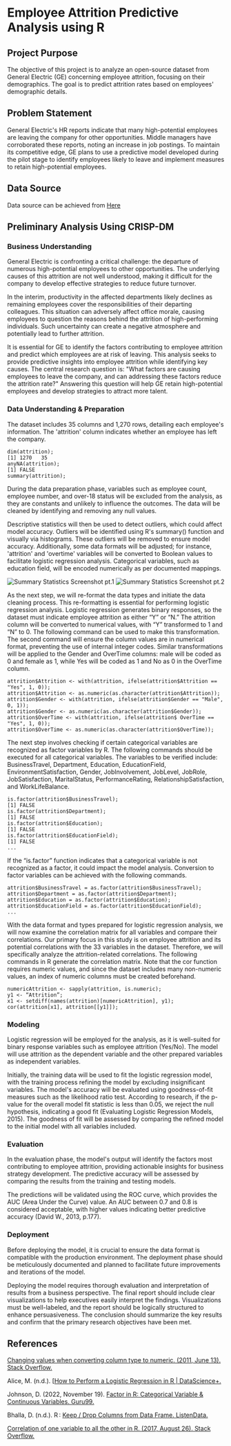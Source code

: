# Employee Attrition Predictive Analysis using R

## Project Purpose
The objective of this project is to analyze an open-source dataset from General Electric (GE) concerning employee attrition, focusing on their demographics. The goal is to predict attrition rates based on employees' demographic details.

## Problem Statement
General Electric's HR reports indicate that many high-potential employees are leaving the company for other opportunities. Middle managers have corroborated these reports, noting an increase in job postings. To maintain its competitive edge, GE plans to use a predictive model developed during the pilot stage to identify employees likely to leave and implement measures to retain high-potential employees.

## Data Source
Data source can be achieved from [Here](https://https://github.com/dntjdgur/ml-r-employee-attrition/tree/main/data)

## Preliminary Analysis Using CRISP-DM
### Business Understanding
General Electric is confronting a critical challenge: the departure of numerous high-potential employees to other opportunities. The underlying causes of this attrition are not well understood, making it difficult for the company to develop effective strategies to reduce future turnover.

In the interim, productivity in the affected departments likely declines as remaining employees cover the responsibilities of their departing colleagues. This situation can adversely affect office morale, causing employees to question the reasons behind the attrition of high-performing individuals. Such uncertainty can create a negative atmosphere and potentially lead to further attrition.

It is essential for GE to identify the factors contributing to employee attrition and predict which employees are at risk of leaving. This analysis seeks to provide predictive insights into employee attrition while identifying key causes. The central research question is: "What factors are causing employees to leave the company, and can addressing these factors reduce the attrition rate?" Answering this question will help GE retain high-potential employees and develop strategies to attract more talent.

### Data Understanding & Preparation
The dataset includes 35 columns and 1,270 rows, detailing each employee's information. The 'attrition' column indicates whether an employee has left the company.

	dim(attrition);
    [1] 1270   35
    anyNA(attrition);
    [1] FALSE
    summary(attrition);

During the data preparation phase, variables such as employee count, employee number, and over-18 status will be excluded from the analysis, as they are constants and unlikely to influence the outcomes. The data will be cleaned by identifying and removing any null values.

Descriptive statistics will then be used to detect outliers, which could affect model accuracy. Outliers will be identified using R's summary() function and visually via histograms. These outliers will be removed to ensure model accuracy. Additionally, some data formats will be adjusted; for instance, 'attrition' and 'overtime' variables will be converted to Boolean values to facilitate logistic regression analysis. Categorical variables, such as education field, will be encoded numerically as per documented mappings.

![Summary Statistics Screenshot pt.1](https://github.com/dntjdgur/ml-r-employee-attrition/blob/main/images/summary_statistics.png)
![Summary Statistics Screenshot pt.2](https://github.com/dntjdgur/ml-r-employee-attrition/blob/main/images/summary_statistics-2.png)

As the next step, we will re-format the data types and initiate the data cleaning process. This re-formatting is essential for performing logistic regression analysis. Logistic regression generates binary responses, so the dataset must indicate employee attrition as either “Y” or “N.” The attrition column will be converted to numerical values, with “Y” transformed to 1 and “N” to 0. The following command can be used to make this transformation. The second command will ensure the column values are in numerical format, preventing the use of internal integer codes. Similar transformations will be applied to the Gender and OverTime columns: male will be coded as 0 and female as 1, while Yes will be coded as 1 and No as 0 in the OverTime column.

	attrition$Attrition <- with(attrition, ifelse(attrition$Attrition == "Yes", 1, 0));
    attrition$Attrition <- as.numeric(as.character(attrition$Attrition));
    attrition$Gender <- with(attrition, ifelse(attrition$Gender == "Male", 0, 1));
    attrition$Gender <- as.numeric(as.character(attrition$Gender));
    attrition$OverTime <- with(attrition, ifelse(attrition$ OverTime == "Yes", 1, 0));
    attrition$OverTime <- as.numeric(as.character(attrition$OverTime));    

The next step involves checking if certain categorical variables are recognized as factor variables by R. The following commands should be executed for all categorical variables. The variables to be verified include: BusinessTravel, Department, Education, EducationField, EnvironmentSatisfaction, Gender, JobInvolvement, JobLevel, JobRole, JobSatisfaction, MaritalStatus, PerformanceRating, RelationshipSatisfaction, and WorkLifeBalance. 

    is.factor(attrition$BusinessTravel);
    [1] FALSE
    is.factor(attrition$Department);
    [1] FALSE
    is.factor(attrition$Education);
    [1] FALSE
    is.factor(attrition$EducationField);
    [1] FALSE
    ...

If the “is.factor” function indicates that a categorical variable is not recognized as a factor, it could impact the model analysis. Conversion to factor variables can be achieved with the following commands.

    attrition$BusinessTravel = as.factor(attrition$BusinessTravel);
    attrition$Department = as.factor(attrition$Department);
    attrition$Education = as.factor(attrition$Education);
    attrition$EducationField = as.factor(attrition$EducationField);
    ...

With the data format and types prepared for logistic regression analysis, we will now examine the correlation matrix for all variables and compare their correlations. Our primary focus in this study is on employee attrition and its potential correlations with the 33 variables in the dataset. Therefore, we will specifically analyze the attrition-related correlations. The following commands in R generate the correlation matrix. Note that the cor function requires numeric values, and since the dataset includes many non-numeric values, an index of numeric columns must be created beforehand.

    numericAttrition <- sapply(attrition, is.numeric);
    y1 <- “Attrition”;
    x1 <- setdiff(names(attrition)[numericAttrition], y1);
    cor(attrition[x1], attrition[[y1]]);

    

### Modeling
Logistic regression will be employed for the analysis, as it is well-suited for binary response variables such as employee attrition (Yes/No). The model will use attrition as the dependent variable and the other prepared variables as independent variables.

Initially, the training data will be used to fit the logistic regression model, with the training process refining the model by excluding insignificant variables. The model's accuracy will be evaluated using goodness-of-fit measures such as the likelihood ratio test. According to research, if the p-value for the overall model fit statistic is less than 0.05, we reject the null hypothesis, indicating a good fit (Evaluating Logistic Regression Models, 2015). The goodness of fit will be assessed by comparing the refined model to the initial model with all variables included.

### Evaluation
In the evaluation phase, the model's output will identify the factors most contributing to employee attrition, providing actionable insights for business strategy development. The predictive accuracy will be assessed by comparing the results from the training and testing models.

The predictions will be validated using the ROC curve, which provides the AUC (Area Under the Curve) value. An AUC between 0.7 and 0.8 is considered acceptable, with higher values indicating better predictive accuracy (David W., 2013, p.177).

### Deployment
Before deploying the model, it is crucial to ensure the data format is compatible with the production environment. The deployment phase should be meticulously documented and planned to facilitate future improvements and iterations of the model.

Deploying the model requires thorough evaluation and interpretation of results from a business perspective. The final report should include clear visualizations to help executives easily interpret the findings. Visualizations must be well-labeled, and the report should be logically structured to enhance persuasiveness. The conclusion should summarize the key results and confirm that the primary research objectives have been met.

## References
[Changing values when converting column type to numeric. (2011, June 13). Stack Overflow.](https://stackoverflow.com/questions/6328771/changing-values-when-converting-column-type-to-numeric)

Alice, M. (n.d.). [[How to Perform a Logistic Regression in R | DataScience+.](https://datascienceplus.com/perform-logistic-regression-in-r/) 

Johnson, D. (2022, November 19). [Factor in R: Categorical Variable & Continuous Variables. Guru99. ](https://www.guru99.com/r-factor-categorical-continuous.html)

Bhalla, D. (n.d.). R : [Keep / Drop Columns from Data Frame. ListenData.](https://www.listendata.com/2015/06/r-keep-drop-columns-from-data-frame.html)

[Correlation of one variable to all the other in R. (2017, August 26). Stack Overflow.](https://stackoverflow.com/questions/45892274/correlation-of-one-variable-to-all-the-other-in-r)

